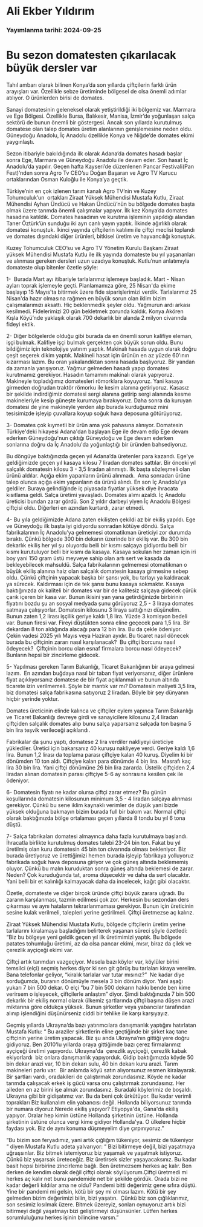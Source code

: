 # Ali Ekber Yıldırım

### Yayımlanma tarihi: 2024-09-25

# Bu sezon domatesten çıkarılacak büyük dersler var

Tahıl ambarı olarak bilinen Konya’da son yıllarda çiftçilerin farklı ürün arayışları var. Özellikle sebze üretiminde bölgesel de olsa önemli adımlar atılıyor. O ürünlerden birisi de domates.

Sanayi domatesinin geleneksel olarak yetiştirildiği iki bölgemiz var. Marmara ve Ege Bölgesi. Özellikle Bursa, Balıkesir, Manisa, İzmir’de yoğunlaşan salça sektörü de bunun önemli bir göstergesi. Ancak son yıllarda kurutulmuş domatese olan talep domates üretim alanlarının genişlemesine neden oldu. Güneydoğu Anadolu, İç Anadolu özellikle Konya ve Niğde’de domates ekimi yaygınlaştı.

Sezon itibariyle bakıldığında ilk olarak Adana’da domates hasadı başlar sonra Ege, Marmara ve Güneydoğu Anadolu ile devam eder. Son hasat İç Anadolu’da yapılır. Geçen hafta Kayseri’de düzenlenen Pancar Festivali(Pan Fest)’nden sonra Agro Tv CEO’su Doğan Başaran ve Agro TV Kurucu ortaklarından Osman Kuloğlu ile Konya’ya geçtik.

Türkiye’nin en çok izlenen tarım kanalı Agro TV’nin ve Kuzey Tohumculuk’un  ortakları Ziraat Yüksek Mühendisi Mustafa Kutlu, Ziraat Mühendisi Ayhan Ündücü ve Hakan Ündücü’nün bu bölgede domates başta olmak üzere tarımda önemli çalışmalar yapıyor. İlk kez Konya’da domates hasadına katıldık. Domates hasadının ve kurutma işleminin yapıldığı alandan Taner Öztürk’ün sunduğu iki ayrı canlı yayın yaptık. İlkinde ağırlıklı olarak domatesi konuştuk. İkinci yayında çiftçilerin katılımı ile çiftçi meclisi toplandı ve domates dışındaki diğer ürünleri, bitkisel üretim ve hayvancılığı konuştuk.

Kuzey Tohumculuk CEO’su ve Agro TV Yönetim Kurulu Başkanı Ziraat yüksek Mühendisi Mustafa Kutlu ile ilk yayında domateste bu yıl yaşananları ve alınması gereken dersleri uzun uzadıya konuştuk. Kutlu’nun anlatımıyla domateste olup bitenler özetle şöyle:

1-  Burada Mart ayı itibariyle tarlalarımız işlemeye başladık. Mart - Nisan ayları toprak işlemeyle geçti. Planlamamıza göre, 25 Nisan'da ekime başlayıp 15 Mayıs'ta bitirmek üzere fide siparişlerimizi verdik. Tarlalarımız 25 Nisan'da hazır olmasına rağmen en büyük sorun olan iklim bizim çalışmalarımızı aksattı. Hiç beklenmedik şeyler oldu. Yağmurun ardı arkası kesilmedi. Fidelerimizi 20 gün bekletmek zorunda kaldık. Konya Akören Kışla Köyü’nde yaklaşık olarak 700 dekarlık bir alanda 2 milyon civarında fideyi ektik.

2- Diğer bölgelerde olduğu gibi burada da en önemli sorun kalifiye eleman, işçi bulmak. Kalifiye işçi bulmak gerçekten çok büyük sorun oldu. Bunu bildiğimiz için teknolojiye yatırım yaptık. Makinalı hasada uygun olarak doğru çeşit seçerek dikim yaptık. Makineli hasat için ürünün en az yüzde 60’ının kızarması lazım. Bu oran yakalandıktan sonra hasada başlıyoruz. Bir yandan da zamanla yarışıyoruz. Yağmur gelmeden hasadı yapıp domatesi kurutmamız gerekiyor. Hasadın tamamını makinalı olarak yapıyoruz. Makineyle topladığımız domatesleri römorklara koyuyoruz. Yani kasaya girmeden doğrudan traktör römorku ile kesim alanına getiriyoruz. Kasasız bir şekilde indirdiğimiz domatesi sergi alanına getirip sergi alanında kesme makineleriyle kesip güneşte kurumaya bırakıyoruz. Daha sonra da kuruyan domatesi de yine makineyle yerden alıp burada kurduğumuz mini tesisimizde işleyip çuvallara koyup soğuk hava deposuna götürüyoruz.

3- Domates çok kıymetli bir ürün ama yok pahasına alınıyor. Domatesin Türkiye'deki hikayesi Adana'dan başlayan Ege ile devam edip Ege devam ederken Güneydoğu'nun çıktığı Güneydoğu ve Ege devam ederken sonlarına doğru da İç Anadolu'da yoğunlaştığı bir üründen bahsediyoruz.

Bu döngüye baktığınızda geçen yıl Adana’da üretenler para kazandı. Ege'ye geldiğimizde geçen yıl kasaya kilosu 7 liradan domates sattılar. Bir önceki yıl salçalık domatesin kilosu 3 - 3,5 liradan alınmıştı. İlk başta sözleşmeli olan ürünü aldılar. Açığa ekim yapanların ürünü alınmadı.  Ama sonradan ürüne talep olunca açığa ekim yapanların da ürünü alındı. En son İç Anadolu’ya geldiler. Buraya gelindiğinde iç piyasada fiyatlar yüksek diye ihracata kısıtlama geldi. Salça üretimi yavaşladı. Domates alımı azaldı. İç Anadolu üreticisi bundan zarar gördü. Son 2 yıldır darbeyi yiyen İç Anadolu Bölgesi çiftçisi oldu. Diğerleri en azından kurtardı, zarar etmedi.

4- Bu yıla geldiğimizde Adana zaten ekilişten çekildi az bir ekiliş yapıldı. Ege ve Güneydoğu ilk başta iyi gidiyordu sonradan kötüye döndü. Salça fabrikalarının İç Anadolu’ya gelmemesi otomatikman üreticiyi zor durumda bıraktı. Çünkü bölgede 300 bin dekarın üzerinde bir ekiliş var. Bu 300 bin dekarlık ekiliş her yıl şu oluyordu belli bir kısmı salçaya gidiyordu belli bir kısmı kurutuluyor belli bir kısmı da kasaya. Kasaya sokulan her zaman için iri boy yani 150 gram üstü meyveye sahip olan artı sert ve kasada da bekleyebilecek mahsuldü. Salça fabrikalarının gelmemesi otomatikman o büyük ekiliş alanına haiz olan salçalık domatesin kasaya girmesine sebep oldu. Çünkü çiftçinin yapacak başka bir şansı yok, bu tarlayı ya kaldıracak ya sürecek. Kaldırması için de tek şansı bunu kasaya sokmaktır. Kasaya baktığınızda ok kaliteli bir domates var bir de kalitesiz salçaya gidecek çürük çarık içeren bir kasa var. Bunun ikisini yan yana getirdiğinizde birbirinin fiyatını bozdu şu an sosyal medyada şunu görüyoruz 2,5 - 3 liraya domates satmaya çalışıyorlar. Domatesin kilosunu 3 liraya sattığınızı düşünelim. Bunun zaten 1,2 lirası işçilik geriye kaldı 1,8 lira. Yüzde 3 komisyon bedeli var. Bunun firesi var. Fireyi düştükten sonra eline geçecek para 1,5 lira. Bir dekardan 8 ton aldığında alacağı para 12 bin lira. Bu da çekle ödeniyor. Çekin vadesi 2025 yılı Mayıs veya Haziran ayıdır. Bu ticaret nasıl dönecek burada bu çiftçinin zararı nasıl karşılanacak?  Bu çiftçi borcunu nasıl ödeyecek?  Çiftçinin borcu olan esnaf firmalara borcu nasıl ödeyecek?  Bunların hepsi bir zincirleme gidecek.

5- Yapılması gereken Tarım Bakanlığı, Ticaret Bakanlığının bir araya gelmesi lazım.  En azından buğdaya nasıl bir taban fiyat veriyorsanız, diğer ürünlere fiyat açıklıyorsanız domatese de bir fiyat açıklanmalı ve bunun altında ticarete izin verilmemeli. Şöyle bir mantık var mı? Domatesin maliyeti 3,5 lira, biz domatesi salça fabrikasına satıyoruz 2 liradan. Böyle bir şey dünyanın hiçbir yerinde yoktur.

Domates üreticinin elinde kalınca ve çiftçiler eylem yapınca Tarım Bakanlığı ve Ticaret Bakanlığı devreye girdi ve sanayicilere kilosunu 2,4 liradan çiftçiden salçalık domates alıp bunu salça yaparsanız salçada ton başına 5 bin lira teşvik verileceği açıklandı.

Fabrikalar da şunu yaptı, domatese 2 lira verdiler nakliyeyi üreticiye yüklediler. Üretici için bakarsanız 40 kuruşu nakliyeye verdi. Geriye kaldı 1,6 lira. Bunun 1,2 lirası da toplama parası çiftçiye kalan 40 kuruş. Diyelim ki bir dönümden 10 ton aldı. Çiftçiye kalan para dönümde 4 bin lira.  Masrafı kaç lira 30 bin lira. Yani çiftçi dönümüne 26 bin lira zararda. Üstelik çiftçiden 2,4 liradan alınan domatesin parası çiftçiye 5-6 ay sonrasına kesilen çek ile ödeniyor.

6- Domatesin fiyatı ne kadar olursa çiftçi zarar etmez? Bu günün koşullarında domatesin kilosunun minimum 3,5 - 4 liradan salçaya alınması gerekiyor. Çünkü bu sene iklim kaynaklı verimler de düşük yani bizde yüksek olduğuna bakmayın bizim burada full bir bakım var. Normal çiftçi olarak baktığınızda bölge ortalaması geçen yıllarda 8 tondu bu yıl 6 tona düştü.

7- Salça fabrikaları domatesi almayınca daha fazla kurutulmaya başlandı. İhracatla birlikte kurutulmuş domates talebi 23-24 bin ton. Fakat bu yıl üretilmiş olan kuru domatesin 45 bin ton civarında olması bekleniyor. Biz burada üretiyoruz ve ürettiğimizi hemen burada işleyip fabrikaya yolluyoruz fabrikada soğuk hava deposuna giriyor ve çok güneş altında beklememiş oluyor. Çünkü bu malın kuruduktan sonra güneş altında beklemesi de zarar. Neden? Çok kuruduğunda tat, aroma düşecektir ve daha da sert olacaktır. Yani belli bir et kalınlığı kalmayacak daha da incelecek, kağıt gibi olacaktır.

Özetle, domateste ve diğer birçok üründe çiftçi büyük zarara uğradı. Bu zararın karşılanması, tazmin edilmesi çok zor. Herkesin bu sezondan ders çıkarması ve aynı hataların tekrarlanmaması gerekiyor. Bunun için üreticinin sesine kulak verilmeli, talepleri yerine getirilmeli. Çiftçi üretmezse aç kalırız.

Ziraat Yüksek Mühendisi Mustafa Kutlu, bölgede çiftçilerin üretim yerine tarlalarını kiralamaya başladığını belirterek yaşanan süreci şöyle özetledi: “Biz bu bölgeye yeni geldik geçen yıl ilk üretimimizi yaptık. Bu bölgede patates tohumluğu üretimi, az da olsa pancar ekimi, mısır, biraz da çilek ve çerezlik ayçiçeği ekimi var.

Çiftçi artık tarımdan vazgeçiyor. Mesela bazı köyler var, köylüler birini temsilci (elçi) seçmiş herkes diyor ki sen git görüş bu tarlaları kiraya verelim. Bana telefonlar geliyor, “kiralık tarlalar var tutar mısınız?”  Ne kadar diye sorduğumda, buranın dönümüyle mesela 3 bin dönüm diyor. Yani aşağı yukarı 7 bin 500 dekar. O elçi “bu 7 bin 500 dekarın hakkı bende ben kime verirsem o işleyecek, çiftçilerle anlaştım” diyor. Şimdi baktığınızda 7 bin 500 dekarlık bir ekiliş normal olarak ülkemiz şartlarında çiftçi başına düşen arazi miktarına göre oldukça yüksek. Bunun şirketler veya yabancılar tarafından alınıp işlendiğini düşünürseniz ciddi bir tehlike ile karşı karşıyayız.

Geçmiş yıllarda Ukrayna’da bazı yatırımcılara danışmanlık yaptığını hatırlatan Mustafa Kutlu: “ Bu araziler şirketlerin eline geçtiğinde bir şirket kaç tane çiftçinin yerine üretim yapacak. Biz şu anda Ukrayna’nın gittiği yere doğru gidiyoruz. Ben 2010'lu yıllarda oraya gittiğimde bazı çerez firmalarımız ayçiçeği üretimi yapıyordu. Ukrayna'da  çerezlik ayçiçeği, çerezlik kabak ekiyorlardı  biz onlara danışmanlık yapıyorduk. Gidip baktığımızda köyde 50 bin dekar arazi var, 10 bin dekarı sulu, 40 bin dekarı kuru arazi. Tarım makineleri parkı var.  Bir anlamda köyü satın alıyorsunuz resmen kiralayarak. Bir şartları vardı, oradakileri de çalıştırmak zorundasınız. Köyde ne kadar tarımda çalışacak erkek iş gücü varsa onu çalıştırmak zorundasınız. Her aileden en az birini işe almak zorundasınız. Buradaki köylerimiz de boşaldı. Ukrayna gibi bir gidişatımız var. Bu da beni çok ürkütüyor. Bu kadar verimli toprakları Biz kullanalım elin yabancısı değil. Hollanda biliyorsunuz tarımda bir numara diyoruz.Nerede ekiliş yapıyor? Etiyopya'da, Gana'da ekiliş yapıyor. Oralar hep kimin üstüne Hollanda şirketinin üstüne. Hollanda şirketinin üstüne olunca vergi kime gidiyor Hollanda'ya. O ülkelere hiçbir faydası yok. Biz de aynı konuma düşmeyelim diye çırpınıyoruz.”

“Bu bizim son feryadımız, yani artık çığlığım tükeniyor, sesimiz de tükeniyor “ diyen Mustafa Kutlu adeta yalvarıyor: “ Bizi bitirmeye değil, bizi yaşatmaya uğraşsınlar. Biz bitmek istemiyoruz biz yaşamak ve yaşatmak istiyoruz. Çünkü biz yaşarsak üreteceğiz. Biz üretirsek sizler yaşayacaksınız. Bu kadar basit hepsi birbirine zincirleme bağlı. Ben üretmezsem herkes aç kalır. Ben derken de kendim olarak değil çiftçi olarak söylüyorum.Çiftçi üretmedi mi herkes aç kalır net bunu pandemide net bir şekilde gördük. Orada bizi ne kadar değerli kıldılar ama ne oldu? Pandemi bitti değerimiz gene sıfıra düştü. Yine bir pandemi mi gelsin, kötü bir şey mi olması lazım. Kötü bir şey gelmeden bizim değerimizi bilin, bizi yaşatın.  Çünkü biz son çığlıklarımız, son sesimiz kısılmak üzere. Bitmek üzereyiz, sonları oynuyoruz artık bizi bitirmeyi değil yaşatmayı bizi geliştirmeyi düşünsünler. Lütfen herkes sorumluluğunu herkes işinin bilincine varsın.”

